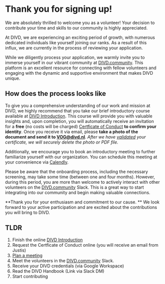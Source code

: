 # Thank you for signing up!

We are absolutely thrilled to welcome you as a volunteer! 
Your decision to contribute your time and skills to our community is highly appreciated. 

At DIVD, we are experiencing an exciting period of growth, with numerous dedicated individuals like yourself joining our ranks. 
As a result of this influx, we are currently in the process of reviewing your application.

While we diligently process your application, we warmly invite you to immerse yourself in our vibrant community at [DIVD.community](https://DIVD.community). 
This platform is an excellent resource for connecting with fellow volunteers and engaging with the dynamic and supportive environment that makes DIVD unique.

## How does the process looks like

To give you a comprehensive understanding of our work and mission at DIVD, we highly recommend that you take our brief introductory course available at [DIVD Introduction](https://divd.thinkific.com/courses/DIVD-Introduction). 
This course will provide you with valuable insights and, upon completion, you will automatically receive an invitation for a **free** (no costs will be charged) [Certficate of Conduct](https://www.justis.nl/en/products/certificate-of-conduct) **to confirm your identity**. 
Once you receive it via email, please **take a photo of the document and send it to VOG@divd.nl**. _After we have [validated](https://validatie.nl/) your certificate, we will securely delete the photo or PDF file._

Additionally, we encourage you to book an introductory meeting to further familiarize yourself with our organization. 
You can schedule this meeting at your convenience via [Calendly](https://calendly.com/victor-gevers/divd-introductory-meeting).

Please be aware that the onboarding process, including the necessary screening, may take some time (between one and four months). 
However, during this period, you are more than welcome to actively interact with other volunteers on the [DIVD.community](https://DIVD.community) Slack. 
This is a great way to start integrating into our community and begin making valuable connections. 

**Thank you for your enthusiasm and commitment to our cause. **
We look forward to your active participation and are excited about the contributions you will bring to DIVD.

## TLDR
1. Finish the online [DIVD Introduction](https://divd.thinkific.com/courses/DIVD-Introduction) 
2. Request the Certficate of Conduct online (you will receive an email from Justis)
3. [Plan a meeting](https://calendly.com/victor-gevers/divd-introductory-meeting) 
4. Meet the volunteers in the [DIVD.community](https://DIVD.community) Slack.
5. Receive your DIVD credentials (via Google Workspace)
6. Read the DIVD Handbook (Link via Slack DM)
7. Start contributing

